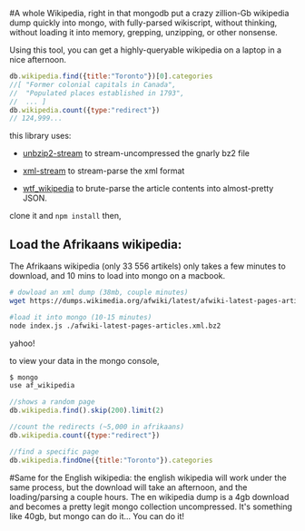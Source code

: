 #A whole Wikipedia, right in that mongodb
put a crazy zillion-Gb wikipedia dump quickly into mongo, with fully-parsed wikiscript, without thinking, without loading it into memory, grepping, unzipping, or other nonsense.

Using this tool, you can get a highly-queryable wikipedia on a laptop in a nice afternoon.

````javascript
db.wikipedia.find({title:"Toronto"})[0].categories
//[ "Former colonial capitals in Canada",
//  "Populated places established in 1793",
//  ... ]
db.wikipedia.count({type:"redirect"})
// 124,999...
````
this library uses:
* [unbzip2-stream](https://github.com/regular/unbzip2-stream) to stream-uncompressed the gnarly bz2 file

* [xml-stream](https://github.com/assistunion/xml-stream) to stream-parse the xml format

* [wtf_wikipedia](https://github.com/spencermountain/wtf_wikipedia) to brute-parse the article contents into almost-pretty JSON.


clone it and `npm install` then,

## Load the Afrikaans wikipedia:
The Afrikaans wikipedia (only 33 556 artikels) only takes a few minutes to download, and 10 mins to load into mongo on a macbook.

````bash
# dowload an xml dump (38mb, couple minutes)
wget https://dumps.wikimedia.org/afwiki/latest/afwiki-latest-pages-articles.xml.bz2

#load it into mongo (10-15 minutes)
node index.js ./afwiki-latest-pages-articles.xml.bz2
````
yahoo!

to view your data in the mongo console,
````javascript
$ mongo
use af_wikipedia

//shows a random page
db.wikipedia.find().skip(200).limit(2)

//count the redirects (~5,000 in afrikaans)
db.wikipedia.count({type:"redirect"})

//find a specific page
db.wikipedia.findOne({title:"Toronto"}).categories
````

#Same for the English wikipedia:
the english wikipedia will work under the same process, but
the download will take an afternoon, and the loading/parsing a couple hours. The en wikipedia dump is a 4gb download and becomes a pretty legit mongo collection uncompressed. It's something like 40gb, but mongo can do it... You can do it!
